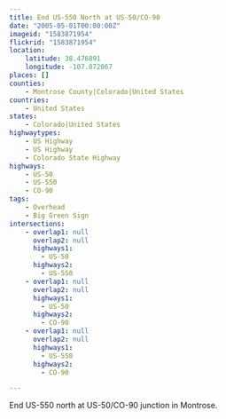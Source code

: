 ```yaml
---
title: End US-550 North at US-50/CO-90
date: "2005-05-01T00:00:00Z"
imageid: "1583871954"
flickrid: "1583871954"
location:
    latitude: 38.476891
    longitude: -107.872867
places: []
counties:
    - Montrose County|Colorado|United States
countries:
    - United States
states:
    - Colorado|United States
highwaytypes:
    - US Highway
    - US Highway
    - Colorado State Highway
highways:
    - US-50
    - US-550
    - CO-90
tags:
    - Overhead
    - Big Green Sign
intersections:
    - overlap1: null
      overlap2: null
      highways1:
        - US-50
      highways2:
        - US-550
    - overlap1: null
      overlap2: null
      highways1:
        - US-50
      highways2:
        - CO-90
    - overlap1: null
      overlap2: null
      highways1:
        - US-550
      highways2:
        - CO-90

---
```

End US-550 north at US-50/CO-90 junction in Montrose.